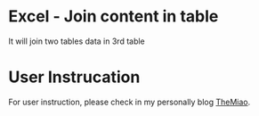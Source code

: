 # Excel - Join content in table

It will join two tables data in 3rd table



# User Instrucation

For user instruction, please check in my personally blog [TheMiao](https://www.cnblogs.com/TheMiao).
